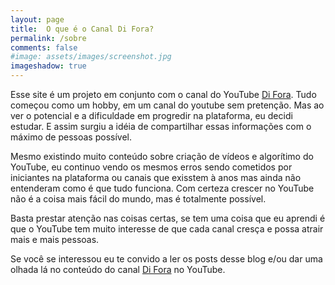 ```yaml
---
layout: page
title:  O que é o Canal Di Fora?
permalink: /sobre
comments: false
#image: assets/images/screenshot.jpg
imageshadow: true
---
```


Esse site é um projeto em conjunto com o canal do YouTube <a target="_blank" href='https://www.youtube.com/c/DiFora'>Di Fora</a>. Tudo começou como um hobby, em um canal do youtube sem pretenção. Mas ao ver o potencial e a dificuldade em progredir na plataforma, eu decidi estudar. E assim surgiu a idéia de compartilhar essas informações com o máximo de pessoas possível.

Mesmo existindo muito conteúdo sobre criação de vídeos e algorítimo do YouTube, eu continuo vendo os mesmos erros sendo cometidos por iniciantes na plataforma ou canais que exisstem à anos mas ainda não entenderam como é que tudo funciona. Com certeza crescer no YouTube não é a coisa mais fácil do mundo, mas é totalmente possível.

Basta prestar atenção nas coisas certas, se tem uma coisa que eu aprendi é que o YouTube tem muito interesse de que cada canal cresça e possa atrair mais e mais pessoas.

Se você se interessou eu te convido a ler os posts desse blog e/ou dar uma olhada lá no conteúdo do canal <a target="_blank" href='https://www.youtube.com/c/DiFora'>Di Fora</a> no YouTube.

